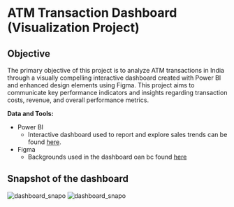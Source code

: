 # ATM Transaction Dashboard (Visualization Project)

## Objective
The primary objective of this project is to analyze ATM transactions in India through a visually compelling interactive dashboard created with Power BI and enhanced design elements using Figma. This project aims to communicate key performance indicators and insights regarding transaction costs, revenue, and overall performance metrics.

**Data and Tools:**
- Power BI
  - Interactive dashboard used to report and explore sales trends can be found [here](https://app.powerbi.com/view?r=eyJrIjoiMDllMjA2ODQtOTBiMy00ZTk0LWEyYzQtMjkwOTIzYWZlMTZkIiwidCI6IjI3MWQ1ZTdiLTEzNTAtNGI5Ni1hYjg0LTUyZGJkYTRjZjQwYyIsImMiOjEwfQ%3D%3D). 
- Figma
  - Backgrounds used in the dashboard oan bc found [here](  https://drive.google.com/file/d/1n3ayDPN01YCqF_Ylm9mAOWqUQdHzayEu/view?usp=sharing
)

## Snapshot of the dashboard
![dashboard_snapo](https://github.com/user-attachments/assets/b2cce4f5-277b-4dd9-bdbe-d6ebce69f1d9)
![dashboard_snapo](https://github.com/user-attachments/assets/c7641c66-ba4b-40bb-a974-3880b5175878)


